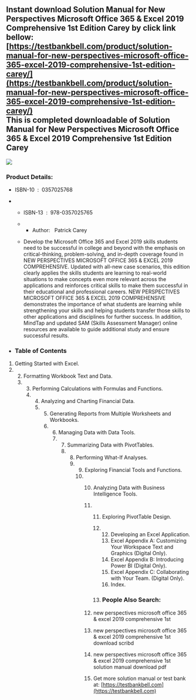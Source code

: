 Instant download **Solution Manual for New Perspectives Microsoft Office 365 & Excel 2019 Comprehensive 1st Edition Carey** by click link bellow:  
[https://testbankbell.com/product/solution-manual-for-new-perspectives-microsoft-office-365-excel-2019-comprehensive-1st-edition-carey/](https://testbankbell.com/product/solution-manual-for-new-perspectives-microsoft-office-365-excel-2019-comprehensive-1st-edition-carey/)  
This is completed downloadable of Solution Manual for New Perspectives Microsoft Office 365 & Excel 2019 Comprehensive 1st Edition Carey
----------------------------------------------------------------------------------------------------------------------------------------


![](https://testbankbell.com/wp-content/uploads/2023/05/9780357025765_SolutionManual.jpg)
### Product Details:


* ISBN-10 ‏ : ‎ 0357025768
* * ISBN-13 ‏ : ‎ 978-0357025765
  * * Author:   Patrick Carey
   
  * Develop the Microsoft Office 365 and Excel 2019 skills students need to be successful in college and beyond with the emphasis on critical-thinking, problem-solving, and in-depth coverage found in NEW PERSPECTIVES MICROSOFT OFFICE 365 & EXCEL 2019 COMPREHENSIVE. Updated with all-new case scenarios, this edition clearly applies the skills students are learning to real-world situations to make concepts even more relevant across the applications and reinforces critical skills to make them successful in their educational and professional careers. NEW PERSPECTIVES MICROSOFT OFFICE 365 & EXCEL 2019 COMPREHENSIVE demonstrates the importance of what students are learning while strengthening your skills and helping students transfer those skills to other applications and disciplines for further success. In addition, MindTap and updated SAM (Skills Assessment Manager) online resources are available to guide additional study and ensure successful results.
 
* ### Table of Contents

1. Getting Started with Excel.
2. 2. Formatting Workbook Text and Data.
   3. 3. Performing Calculations with Formulas and Functions.
      4. 4. Analyzing and Charting Financial Data.
         5. 5. Generating Reports from Multiple Worksheets and Workbooks.
            6. 6. Managing Data with Data Tools.
               7. 7. Summarizing Data with PivotTables.
                  8. 8. Performing What-If Analyses.
                     9. 9. Exploring Financial Tools and Functions.
                        10. 10. Analyzing Data with Business Intelligence Tools.
                            11. 11. Exploring PivotTable Design.
                                12. 12. Developing an Excel Application.
                                    13. Excel Appendix A: Customizing Your Workspace Text and Graphics (Digital Only).
                                    14. Excel Appendix B: Introducing Power BI (Digital Only).
                                    15. Excel Appendix C: Collaborating with Your Team. (Digital Only).
                                    16. Index.
                                   
                                13. ### People Also Search:
                               
                            12. new perspectives microsoft office 365 & excel 2019 comprehensive 1st
                           
                            13. new perspectives microsoft office 365 & excel 2019 comprehensive 1st download scribd
                           
                            14. new perspectives microsoft office 365 & excel 2019 comprehensive 1st solution manual download pdf
                            15.  Get more solution manual or test bank at: [https://testbankbell.com](https://testbankbell.com)
